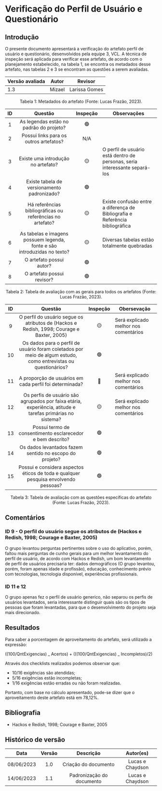 # Verificação do Perfil de Usuário e Questionário

## Introdução

O presente documento apresentará a verificação do artefato perfil de usuário e questionário, desenvolvidos pela equipe 3, VCL. A técnica de inspeção será aplicada para verificar esse artefato, de acordo com o planejamento estabelecido, na tabela 1, se encontra os metadados desse artefato, nas tabelas 2 e 3 se encontram as questões a serem avaliadas.

| Versão avaliada | Autor  | Revisor       |
| --------------- | ------ | ------------- |
| 1.3             | Mizael | Larissa Gomes |

<div style="text-align: center">
<p> Tabela 1: Metadados do artefato (Fonte: Lucas Frazão, 2023). </p>
</div>

| ID  |                                 Questão                                  | Inspeção | Observações                                                                  |
| :-: | :----------------------------------------------------------------------: | :------: | ---------------------------------------------------------------------------- |
|  1  |                 As legendas estão no padrão do projeto?                  |    🟢    |                                                                              |
|  2  |                  Possui links para os outros artefatos?                  |   N/A    |                                                                              |
|  3  |                    Existe uma introdução no artefato?                    |    🟡    | O perfil de usuário está dentro de personas, seria interessante separá-los   |
|  4  |               Existe tabela de versionamento padronizado?                |    🟢    |                                                                              |
|  5  |        Há referências bibliográficas ou referências no artefato?         |    🟡    | Existe confusão entre a diferença de Bibliografia e Referência bibliográfica |
|  6  | As tabelas e imagens possuem legenda, fonte e são introduzidas no texto? |    🟡    | Diversas tabelas estão totalmente quebradas                                  |
|  7  |                         O artefato possui autor?                         |    🟢    |                                                                              |
|  8  |                        O artefato possui revisor?                        |    🟢    |                                                                              |

<div style="text-align: center">
<p> Tabela 2: Tabela de avaliação com as gerais para todos os artefatos (Fonte: Lucas Frazão, 2023). </p>
</div>

| ID  |                                                    Questão                                                     | Inspeção | Obersevação                           |
| :-: | :------------------------------------------------------------------------------------------------------------: | :------: | ------------------------------------- |
|  9  |           O perfil do usuário segue os atributos de (Hackos e Redish, 1998; Courage e Baxter, 2005)            |    🟡    | Será explicado melhor nos comentários |
| 10  | Os dados para o perfil de usuário foram coletados por meio de algum estudo, como entrevistas ou questionários? |    🟢    |                                       |
| 11  |                            A proporção de usuários em cada perfil foi determinada?                             |    🔴    | Será explicado melhor nos comentários |
| 12  |   Os perfis de usuário são agrupados por faixa etária, experiência, atitude e tarefas primárias no sistema?    |    🟡    | Será explicado melhor nos comentários |
| 13  |                           Possui termo de consentimento esclarecedor e bem descrito?                           |    🟢    |                                       |
| 14  |                            Os dados levantados fazem sentido no escopo do projeto?                             |    🟢    |                                       |
| 15  |               Possui e considera aspectos éticos de toda e qualquer pesquisa envolvendo pessoas?               |    🟢    |                                       |

<div style="text-align: center">
<p> Tabela 3: Tabela de avaliação com as questões específicas do artefato (Fonte: Lucas Frazão, 2023). </p>
</div>

## Comentários

### ID 9 - O perfil do usuário segue os atributos de (Hackos e Redish, 1998; Courage e Baxter, 2005)

O grupo levantou perguntas pertinentes sobre o uso do aplicativo, porém, faltou mais perguntas de cunho gerais para um melhor levantamento do perfil de usuário, de acordo com Hackos e Redish, um bom levantamento de perfil de usuários precisaria ter: dados demográficos (O grupo levantou, porém, foram apenas idade e profissão), educação, conhecimento prévio com tecnologias, tecnologia disponível, experiências profissionais.

### ID 11 e 12

O grupo apenas fez o perfil de usuário generico, não separou os perfis de usuários levantados, seria interessante distinguir quais são os tipos de pessoas que foram levantadas, para que o desenvolvimento do projeto seja mais direcionado.

## Resultados

Para saber a porcentagem de aproveitamento do artefato, será utilizado a expressão:

((100/QntExigencias) _ Acertos) + (((100/QntExigencias) _ Incompletos)/2)

Através dos checklists realizados podemos observar que:

- 10/16 exigências são atendidas;
- 5/16 exigências estão incompletas;
- 1/16 exigências estão erradas ou não foram realizadas.

Portanto, com base no cálculo apresentado, pode-se dizer que o aproveitamento deste artefato está em 78,12%.

## Bibliografia

- Hackos e Redish, 1998; Courage e Baxter, 2005

## Histórico de versão

|    Data    | Versão |         Descrição         |    Autor(es)     |
| :--------: | :----: | :-----------------------: | :--------------: |
| 08/06/2023 |  1.0   |   Criação do documento    | Lucas e Chaydson |
| 14/06/2023 |  1.1   | Padronização do documento | Lucas e Chaydson |
